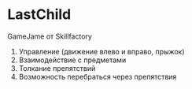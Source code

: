 # LastChild
 GameJame от Skillfactory

1) Управление (движение влево и вправо, прыжок)
2) Взаимодействие с предметами
3) Толкание препятствий
4) Возможность перебраться через препятствия
